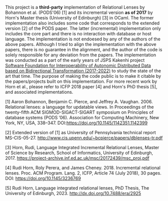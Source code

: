 This project is a **third-party** implementation of Relational Lenses by Bohannon et al. (PODS'06) [1] and its incremental version **as of 2017** by Horn's Master thesis (University of Edinburgh) [3] in OCaml. 
The former implementation also includes some code that corresponds to the extended version [2] of the PODS paper. The latter (incremental) implementation only includes the core part and there is no interaction with database or host language.
The implementation is not endoesed by any of the authors of the above papers. Although I tried to align the implementation with the above papers, there is no guarantee in the alignment, and the author of the code is solely responsible for any deviation from the papers.
The implementation was conducted as a part of the early years of JSPS Kakenhi project [Software Foundation for Interoperability of Autonomic Distributed Data based on Bidirectional Transformation (2017-2022)](https://kaken.nii.ac.jp/en/grant/KAKENHI-PROJECT-17H06099/) to study the state of the art that time.
The purpose of making the code public is to make it citable by the papers/projects built on this implementation.
For more recent work by Horn et al., please refer to ICFP 2018 paper [4] and Horn's PhD thesis [5], and associated implementations.


[1] Aaron Bohannon, Benjamin C. Pierce, and Jeffrey A. Vaughan. 2006. Relational lenses: a language for updatable views. In Proceedings of the twenty-fifth ACM SIGMOD-SIGACT-SIGART symposium on Principles of database systems (PODS ’06). Association for Computing Machinery, New York, NY, USA, 338–347. DOI:https://doi.org/10.1145/1142351.1142399

[2] Extended version of [1] as University of Pennsylvania technical report MS-CIS-05-27. http://www.cis.upenn.edu/~bcpierce/papers/dblenses-tr.pdf

[3] Horn, Rudi, Language Integrated Incremental Relational Lenses, Master of Science by Research, 
School of Informatics, University of Edinburgh, 2017. https://project-archive.inf.ed.ac.uk/msc/20172439/msc_proj.pdf 

[4] Rudi Horn, Roly Perera, and James Cheney. 2018. Incremental relational lenses. Proc. ACM Program. Lang. 2, ICFP, Article 74 (July 2018), 30 pages. DOI: https://doi.org/10.1145/3236769

[5] Rudi Horn, Language integrated relational lenses, PhD Thesis, The University of Edinburgh, 2023. http://dx.doi.org/10.7488/era/2925

